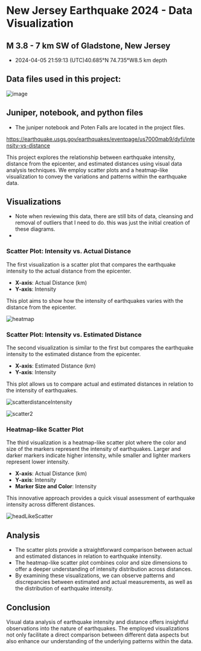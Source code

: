 # New Jersey Earthquake 2024 - Data Visualization
## M 3.8 - 7 km SW of Gladstone, New Jersey
- 2024-04-05 21:59:13 (UTC)40.685°N 74.735°W8.5 km depth

## Data files used in this project:
![image](https://github.com/joemcmullin/New-Jersey-Earthquake-2024/assets/3474363/f3c4f9eb-4957-4579-bb81-1483f99df57f)

## Juniper, notebook, and python files
- The juniper notebook and Poten Falls are located in the project files.

https://earthquake.usgs.gov/earthquakes/eventpage/us7000mab9/dyfi/intensity-vs-distance

This project explores the relationship between earthquake intensity, distance from the epicenter, and estimated distances using visual data analysis techniques. We employ scatter plots and a heatmap-like visualization to convey the variations and patterns within the earthquake data.

## Visualizations
- Note when reviewing this data, there are still bits of data, cleansing and removal of outliers that I need to do. this was just the initial creation of these diagrams.
- 
### Scatter Plot: Intensity vs. Actual Distance

The first visualization is a scatter plot that compares the earthquake intensity to the actual distance from the epicenter. 

- **X-axis**: Actual Distance (km)
- **Y-axis**: Intensity

This plot aims to show how the intensity of earthquakes varies with the distance from the epicenter.

![heatmap](https://github.com/joemcmullin/New-Jersey-Earthquake-2024/assets/3474363/06ec3c0d-a618-4d9a-8244-144dbf3395ee)


### Scatter Plot: Intensity vs. Estimated Distance

The second visualization is similar to the first but compares the earthquake intensity to the estimated distance from the epicenter. 

- **X-axis**: Estimated Distance (km)
- **Y-axis**: Intensity

This plot allows us to compare actual and estimated distances in relation to the intensity of earthquakes.

![scatterdistanceIntensity](https://github.com/joemcmullin/New-Jersey-Earthquake-2024/assets/3474363/6ddfc18e-b823-4d6d-a57b-3f86f7a81dfa)

![scatter2](https://github.com/joemcmullin/New-Jersey-Earthquake-2024/assets/3474363/9c4b0048-38ad-4657-a0ae-f768150f05b9)

### Heatmap-like Scatter Plot

The third visualization is a heatmap-like scatter plot where the color and size of the markers represent the intensity of earthquakes. Larger and darker markers indicate higher intensity, while smaller and lighter markers represent lower intensity.

- **X-axis**: Actual Distance (km)
- **Y-axis**: Intensity
- **Marker Size and Color**: Intensity

This innovative approach provides a quick visual assessment of earthquake intensity across different distances.

![headLikeScatter](https://github.com/joemcmullin/New-Jersey-Earthquake-2024/assets/3474363/37d0f5bb-1979-4efe-9c4e-dc3dfbc5a877)


## Analysis

- The scatter plots provide a straightforward comparison between actual and estimated distances in relation to earthquake intensity.
- The heatmap-like scatter plot combines color and size dimensions to offer a deeper understanding of intensity distribution across distances.
- By examining these visualizations, we can observe patterns and discrepancies between estimated and actual measurements, as well as the distribution of earthquake intensity.

## Conclusion

Visual data analysis of earthquake intensity and distance offers insightful observations into the nature of earthquakes. The employed visualizations not only facilitate a direct comparison between different data aspects but also enhance our understanding of the underlying patterns within the data.


